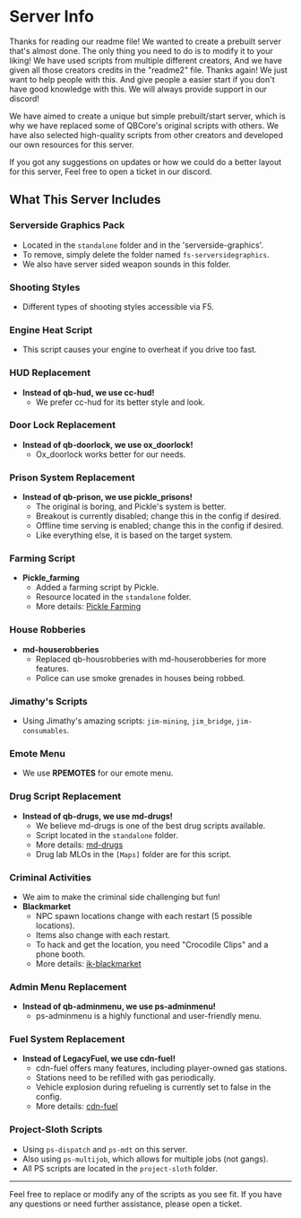 # Server Info
Thanks for reading our readme file! We wanted to create a prebuilt server that's almost done. The only thing you need to do is to modify it to your liking!
We have used scripts from multiple different creators, And we have given all those creators credits in the "readme2" file. Thanks again!
We just want to help people with this. And give people a easier start if you don't have good knowledge with this. We will always provide support in our discord!

We have aimed to create a unique but simple prebuilt/start server, which is why we have replaced some of QBCore's original scripts with others. We have also selected high-quality scripts from other creators and developed our own resources for this server.

If you got any suggestions on updates or how we could do a better layout for this server, Feel free to open a ticket in our discord. 

## What This Server Includes

### Serverside Graphics Pack
- Located in the `standalone` folder and in the 'serverside-graphics'.
- To remove, simply delete the folder named `fs-serversidegraphics`.
- We also have server sided weapon sounds in this folder.

### Shooting Styles
- Different types of shooting styles accessible via F5.

### Engine Heat Script
- This script causes your engine to overheat if you drive too fast.

### HUD Replacement
- **Instead of qb-hud, we use cc-hud!**
  - We prefer cc-hud for its better style and look.

### Door Lock Replacement
- **Instead of qb-doorlock, we use ox_doorlock!**
  - Ox_doorlock works better for our needs.

### Prison System Replacement
- **Instead of qb-prison, we use pickle_prisons!**
  - The original is boring, and Pickle's system is better.
  - Breakout is currently disabled; change this in the config if desired.
  - Offline time serving is enabled; change this in the config if desired.
  - Like everything else, it is based on the target system.

### Farming Script
- **Pickle_farming**
  - Added a farming script by Pickle.
  - Resource located in the `standalone` folder.
  - More details: [Pickle Farming](https://github.com/PickleModifications/pickle_farming)

### House Robberies
- **md-houserobberies**
  - Replaced qb-housrobberies with md-houserobberies for more features.
  - Police can use smoke grenades in houses being robbed.

### Jimathy's Scripts
- Using Jimathy's amazing scripts: `jim-mining`, `jim_bridge`, `jim-consumables`.

### Emote Menu
- We use **RPEMOTES** for our emote menu.

### Drug Script Replacement
- **Instead of qb-drugs, we use md-drugs!**
  - We believe md-drugs is one of the best drug scripts available.
  - Script located in the `standalone` folder.
  - More details: [md-drugs](https://github.com/Mustachedom/md-drugs)
  - Drug lab MLOs in the `[Maps]` folder are for this script.

### Criminal Activities
- We aim to make the criminal side challenging but fun!
- **Blackmarket**
  - NPC spawn locations change with each restart (5 possible locations).
  - Items also change with each restart.
  - To hack and get the location, you need "Crocodile Clips" and a phone booth.
  - More details: [ik-blackmarket](https://github.com/i-kulgu/ik-blackmarket)

### Admin Menu Replacement
- **Instead of qb-adminmenu, we use ps-adminmenu!**
  - ps-adminmenu is a highly functional and user-friendly menu.

### Fuel System Replacement
- **Instead of LegacyFuel, we use cdn-fuel!**
  - cdn-fuel offers many features, including player-owned gas stations.
  - Stations need to be refilled with gas periodically.
  - Vehicle explosion during refueling is currently set to false in the config.
  - More details: [cdn-fuel](https://github.com/CodineDev/cdn-fuel)

### Project-Sloth Scripts
- Using `ps-dispatch` and `ps-mdt` on this server.
- Also using `ps-multijob`, which allows for multiple jobs (not gangs).
- All PS scripts are located in the `project-sloth` folder.

---

Feel free to replace or modify any of the scripts as you see fit. If you have any questions or need further assistance, please open a ticket.
